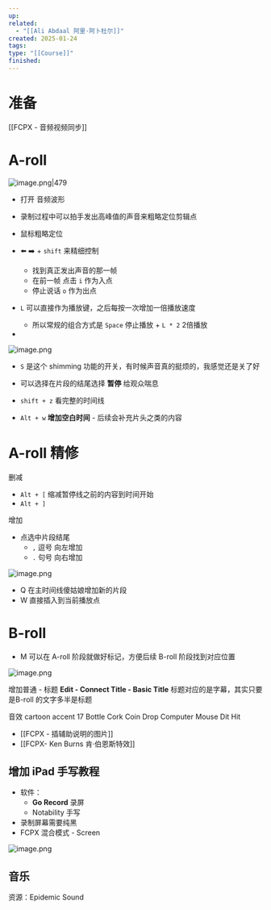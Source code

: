```yaml
---
up: 
related:
  - "[[Ali Abdaal 阿里·阿卜杜尔]]"
created: 2025-01-24
tags: 
type: "[[Course]]"
finished:
---
```

# 准备

[[FCPX - 音频视频同步]]

# A-roll

![image.png|479](https://s1.vika.cn/space/2025/01/24/186e44d31c404f01be3e806bc2fb95ea)
- 打开 音频波形




- 录制过程中可以拍手发出高峰值的声音来粗略定位剪辑点
- 鼠标粗略定位
- ⬅️ ➡️  + `shift` 来精细控制
	- 找到真正发出声音的那一帧
	- 在前一帧 点击 `i` 作为入点
	- 停止说话 `o` 作为出点


-  `L` 可以直接作为播放键，之后每按一次增加一倍播放速度
	- 所以常规的组合方式是 `Space` 停止播放 + `L * 2` 2倍播放
-  

![image.png](https://s1.vika.cn/space/2025/01/24/5c20abba3ad0409983cfa41969dc3a22)

- `S` 是这个 shimming 功能的开关，有时候声音真的挺烦的，我感觉还是关了好


- 可以选择在片段的结尾选择 **暂停** 给观众喘息


- `shift + z`  看完整的时间线
- `Alt + w` **增加空白时间** - 后续会补充片头之类的内容


# A-roll 精修


删减

- `Alt + [`  缩减暂停线之前的内容到时间开始
- `Alt + ]` 

增加

- 点选中片段结尾
	- `,` 逗号 向左增加
	- `.` 句号 向右增加

![image.png](https://s1.vika.cn/space/2025/01/24/3abbddbc36844fcaa62ae714e052e549)

- Q 在主时间线傻姑娘增加新的片段
- W 直接插入到当前播放点


# B-roll


- M 可以在 A-roll 阶段就做好标记，方便后续 B-roll 阶段找到对应位置


![image.png](https://s1.vika.cn/space/2025/01/24/8049cbd3a87c4fd18cfb84387b93142e)

增加普通 - 标题
**Edit - Connect Title - Basic Title**
标题对应的是字幕，其实只要是B-roll 的文字多半是标题

音效
cartoon accent 17
Bottle Cork
Coin Drop
Computer Mouse
Dit Hit



- [[FCPX - 插辅助说明的图片]]
- [[FCPX- Ken Burns 肯·伯恩斯特效]]



## 增加 iPad 手写教程

- 软件：
	- **Go Record** 录屏
	- Notability 手写
- 录制屏幕需要纯黑
- FCPX 混合模式 - Screen

![image.png](https://s1.vika.cn/space/2025/01/25/93315ae0ae7c4f9fa3ada4ae6d0290b4)


## 音乐

资源：Epidemic Sound

